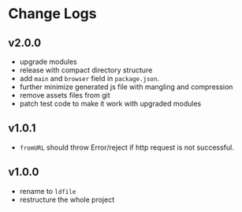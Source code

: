 # Change Logs

## v2.0.0

 - upgrade modules
 - release with compact directory structure
 - add `main` and `browser` field in `package.json`.
 - further minimize generated js file with mangling and compression
 - remove assets files from git
 - patch test code to make it work with upgraded modules


## v1.0.1

 - `fromURL` should throw Error/reject if http request is not successful.


## v1.0.0

 - rename to `ldfile`
 - restructure the whole project

